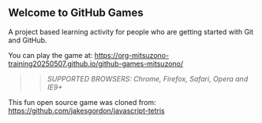 ## Welcome to GitHub Games

A project based learning activity for people who are getting started with Git and GitHub.

You can play the game at: https://org-mitsuzono-training20250507.github.io/github-games-mitsuzono/

>> _*SUPPORTED BROWSERS*: Chrome, Firefox, Safari, Opera and IE9+_

This fun open source game was cloned from: https://github.com/jakesgordon/javascript-tetris
